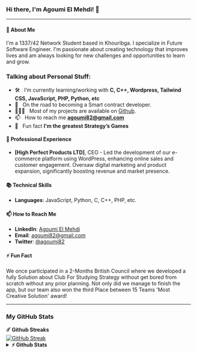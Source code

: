 ### Hi there, I'm Agoumi El Mehdi! 👋

---

#### 🌱 About Me

I'm a 1337/42 Network Student based in Khouribga. I specialize in Future Software Engineer. I'm passionate about creating technology that improves lives and am always looking for new challenges and opportunities to learn and grow.

### Talking about Personal Stuff:

<!-- - 🔭 &nbsp; Currently working at [Chain4Travel](https://chain4travel.com/) -->
- 🛠 &nbsp; I’m currently learning/working with **C, C++, Wordpress, Tailwind CSS, JavaScript, PHP, Python, etc**
- 🚀 &nbsp; On the road to becoming a Smart contract developer.
- 👨🏻‍💻 &nbsp; Most of my projects are available on [Github](https://github.com/eagoumi).
- 📫 &nbsp; How to reach me **[agoumi82@gmail.com](agoumi82@gmail.com)**
- 👾 &nbsp; Fun fact **I'm the greatest Strategy’s Games**

#### 💼 Professional Experience

- **[High Perfect Products LTD]**, CEO - Led the development of our e-commerce platform using WordPress, enhancing online sales and customer engagement. Oversaw digital marketing and product expansion, significantly boosting revenue and market presence.

#### 📚 Technical Skills

- **Languages**: JavaScript, Python, C, C++, PHP, etc.
<!-- -- **Frameworks/Libraries**: React, Node.js, TensorFlow, etc.
- **Tools**: Docker, Kubernetes, Jenkins, etc.
- **Others**: Cloud services (AWS, Azure), database management, etc. --->

#### 📫 How to Reach Me

- **LinkedIn**: [Agoumi El Mehdi](https://www.linkedin.com/in/el-mehdi-agoumi-50a38a174/)
- **Email**: [agoumi82@gmail.com](mailto:agoumi82@gmail.com)
- **Twitter**: [@agoumi82](https://twitter.com/agoumi82)

#### ⚡ Fun Fact

We once participated in a 2-Months British Council where we developed a fully Solution about Club For Studying Strategy without get bored from scratch without any prior planning. Not only did we manage to finish the app, but our team also won the third Place between 15 Teams 'Most Creative Solution' award!

---

### My GitHub Stats

  <summary><b>☄️ Github Streaks</b></summary>
        <a href="https://git.io/streak-stats"><img src="https://github-readme-streak-stats.herokuapp.com?user=eagoumi&theme=youtube-dark&hide_border=true&border_radius=20&date_format=M%20j%5B%2C%20Y%5D&card_width=1080" alt="GitHub Streak" /></a>
  <br />

<details>	
  <summary><b>⚡ Github Stats</b></summary>
  <br />
    <img height="200em" src="http://github-profile-summary-cards.vercel.app/api/cards/profile-details?username=eagoumi&theme=codeSTACKr" />
    <br/>
    <img height="200em" src="http://github-profile-summary-cards.vercel.app/api/cards/repos-per-language?username=eagoumi&theme=codeSTACKr"/>
    <img height="200em" src="http://github-profile-summary-cards.vercel.app/api/cards/most-commit-language?username=eagoumi&theme=codeSTACKr"/>
  <br/>
    <img height="200em" src="http://github-profile-summary-cards.vercel.app/api/cards/stats?username=eagoumi&theme=codeSTACKr"/>
    <img height="200em" src="http://github-profile-summary-cards.vercel.app/api/cards/productive-time?username=eagoumi&theme=codeSTACKr&utcOffset=8"/>

  [![Top Langs](https://github-readme-stats.vercel.app/api/top-langs/?username=eagoumi&theme=dracula&hide=c)](https://github.com/anuraghazra/github-readme-stats)

</details>

